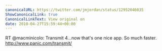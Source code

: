 ```yaml
---
canonicalURL: https://twitter.com/jmjordan/status/12952046035
ShowCanonicalLink: true
CanonicalLinkText: View original on
date: 2010-04-27T15:59:44+00:00
---
```

RT @macminicolo: Transmit 4...now that's one nice app. So much faster. http://www.panic.com/transmit/